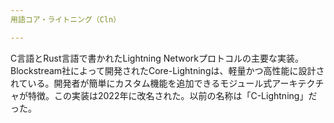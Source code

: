 ```yaml
---
用語コア・ライトニング（Cln）

---
```

C言語とRust言語で書かれたLightning Networkプロトコルの主要な実装。Blockstream社によって開発されたCore-Lightningは、軽量かつ高性能に設計されている。開発者が簡単にカスタム機能を追加できるモジュール式アーキテクチャが特徴。この実装は2022年に改名された。以前の名称は「C-Lightning」だった。